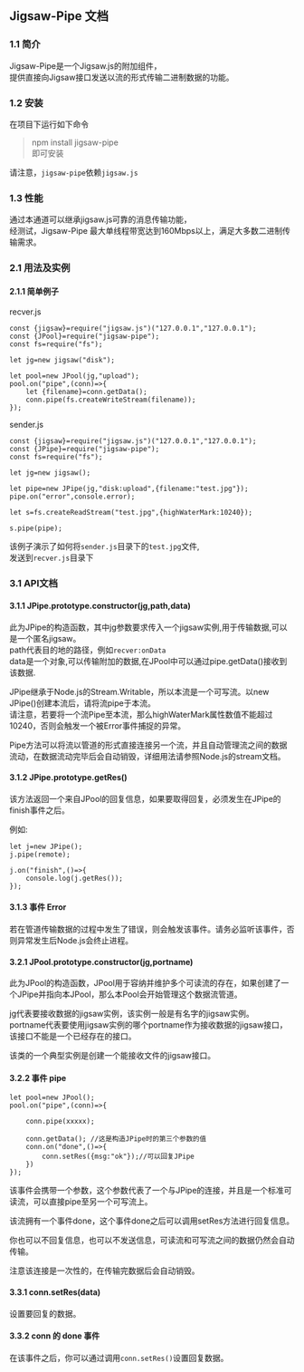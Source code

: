 ## Jigsaw-Pipe 文档

### 1.1 简介
  
Jigsaw-Pipe是一个Jigsaw.js的附加组件，    
提供直接向Jigsaw接口发送以流的形式传输二进制数据的功能。    
   
### 1.2 安装
   
在项目下运行如下命令   
> npm install jigsaw-pipe  
即可安装     
   
请注意，```jigsaw-pipe```依赖```jigsaw.js```   
    
### 1.3 性能
    
通过本通道可以继承jigsaw.js可靠的消息传输功能，   
经测试，Jigsaw-Pipe 最大单线程带宽达到160Mbps以上，满足大多数二进制传输需求。    
   
   
### 2.1 用法及实例
   
#### 2.1.1 简单例子
   
   
recver.js   
```
const {jigsaw}=require("jigsaw.js")("127.0.0.1","127.0.0.1");
const {JPool}=require("jigsaw-pipe");
const fs=require("fs");

let jg=new jigsaw("disk");

let pool=new JPool(jg,"upload");
pool.on("pipe",(conn)=>{
	let {filename}=conn.getData();
	conn.pipe(fs.createWriteStream(filename));
});
```
   
sender.js
```
const {jigsaw}=require("jigsaw.js")("127.0.0.1","127.0.0.1");
const {JPipe}=require("jigsaw-pipe");
const fs=require("fs");

let jg=new jigsaw();

let pipe=new JPipe(jg,"disk:upload",{filename:"test.jpg"});
pipe.on("error",console.error);

let s=fs.createReadStream("test.jpg",{highWaterMark:10240});

s.pipe(pipe);
```
    
该例子演示了如何将```sender.js```目录下的```test.jpg```文件,   
发送到```recver.js```目录下     
   
   
### 3.1 API文档
   
#### 3.1.1 JPipe.prototype.constructor(jg,path,data)
   
此为JPipe的构造函数，其中jg参数要求传入一个jigsaw实例,用于传输数据,可以是一个匿名jigsaw。   
path代表目的地的路径，例如```recver:onData```    
data是一个对象,可以传输附加的数据,在JPool中可以通过pipe.getData()接收到该数据.       
     
   
JPipe继承于Node.js的Stream.Writable，所以本流是一个可写流。以new JPipe()创建本流后，请将流pipe于本流。   
请注意，若要将一个流Pipe至本流，那么highWaterMark属性数值不能超过10240，否则会触发一个被Error事件捕捉的异常。   
   
Pipe方法可以将流以管道的形式直接连接另一个流，并且自动管理流之间的数据流动，在数据流动完毕后会自动销毁，详细用法请参照Node.js的stream文档。   
   
   
#### 3.1.2 JPipe.prototype.getRes()
   
该方法返回一个来自JPool的回复信息，如果要取得回复，必须发生在JPipe的finish事件之后。   
    
例如:    
   
```
let j=new JPipe();
j.pipe(remote);

j.on("finish",()=>{
	console.log(j.getRes());
});

```
   
   
#### 3.1.3 事件 Error  
   
若在管道传输数据的过程中发生了错误，则会触发该事件。请务必监听该事件，否则异常发生后Node.js会终止进程。   
    
#### 3.2.1 JPool.prototype.constructor(jg,portname)
   
此为JPool的构造函数，JPool用于容纳并维护多个可读流的存在，如果创建了一个JPipe并指向本JPool，那么本Pool会开始管理这个数据流管道。   
   
jg代表要接收数据的jigsaw实例，该实例一般是有名字的jigsaw实例。  
portname代表要使用jigsaw实例的哪个portname作为接收数据的jigsaw接口，该接口不能是一个已经存在的接口。   
   
该类的一个典型实例是创建一个能接收文件的jigsaw接口。    
   
#### 3.2.2 事件 pipe   
   
```
let pool=new JPool();
pool.on("pipe",(conn)=>{

	conn.pipe(xxxxx);

	conn.getData(); //这是构造JPipe时的第三个参数的值	
	conn.on("done",()=>{
		conn.setRes({msg:"ok"});//可以回复JPipe
	})
});
```
   
该事件会携带一个参数，这个参数代表了一个与JPipe的连接，并且是一个标准可读流，可以直接pipe至另一个可写流上。     
   
该流拥有一个事件done，这个事件done之后可以调用setRes方法进行回复信息。   
     
你也可以不回复信息，也可以不发送信息，可读流和可写流之间的数据仍然会自动传输。    
   
注意该连接是一次性的，在传输完数据后会自动销毁。   

   
#### 3.3.1 conn.setRes(data)
   
设置要回复的数据。  
   
#### 3.3.2 conn 的 done 事件

在该事件之后，你可以通过调用```conn.setRes()```设置回复数据。   
   
   
